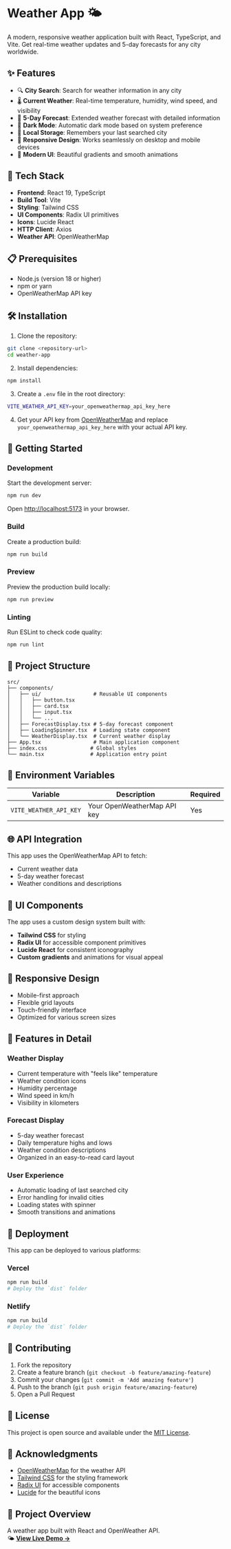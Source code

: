 # Weather App 🌤️

A modern, responsive weather application built with React, TypeScript, and Vite. Get real-time weather updates and 5-day forecasts for any city worldwide.

## ✨ Features

- 🔍 **City Search**: Search for weather information in any city
- 🌡️ **Current Weather**: Real-time temperature, humidity, wind speed, and visibility
- 📅 **5-Day Forecast**: Extended weather forecast with detailed information
- 🌙 **Dark Mode**: Automatic dark mode based on system preference
- 💾 **Local Storage**: Remembers your last searched city
- 📱 **Responsive Design**: Works seamlessly on desktop and mobile devices
- 🎨 **Modern UI**: Beautiful gradients and smooth animations

## 🚀 Tech Stack

- **Frontend**: React 19, TypeScript
- **Build Tool**: Vite
- **Styling**: Tailwind CSS
- **UI Components**: Radix UI primitives
- **Icons**: Lucide React
- **HTTP Client**: Axios
- **Weather API**: OpenWeatherMap

## 📋 Prerequisites

- Node.js (version 18 or higher)
- npm or yarn
- OpenWeatherMap API key

## 🛠️ Installation

1. Clone the repository:
```bash
git clone <repository-url>
cd weather-app
```

2. Install dependencies:
```bash
npm install
```

3. Create a `.env` file in the root directory:
```bash
VITE_WEATHER_API_KEY=your_openweathermap_api_key_here
```

4. Get your API key from [OpenWeatherMap](https://openweathermap.org/api) and replace `your_openweathermap_api_key_here` with your actual API key.

## 🚀 Getting Started

### Development

Start the development server:
```bash
npm run dev
```

Open [http://localhost:5173](http://localhost:5173) in your browser.

### Build

Create a production build:
```bash
npm run build
```

### Preview

Preview the production build locally:
```bash
npm run preview
```

### Linting

Run ESLint to check code quality:
```bash
npm run lint
```

## 📁 Project Structure

```
src/
├── components/
│   ├── ui/                 # Reusable UI components
│   │   ├── button.tsx
│   │   ├── card.tsx
│   │   ├── input.tsx
│   │   └── ...
│   ├── ForecastDisplay.tsx # 5-day forecast component
│   ├── LoadingSpinner.tsx  # Loading state component
│   └── WeatherDisplay.tsx  # Current weather display
├── App.tsx                 # Main application component
├── index.css              # Global styles
└── main.tsx               # Application entry point
```

## 🔑 Environment Variables

| Variable | Description | Required |
|----------|-------------|----------|
| `VITE_WEATHER_API_KEY` | Your OpenWeatherMap API key | Yes |

## 🌐 API Integration

This app uses the OpenWeatherMap API to fetch:
- Current weather data
- 5-day weather forecast
- Weather conditions and descriptions

## 🎨 UI Components

The app uses a custom design system built with:
- **Tailwind CSS** for styling
- **Radix UI** for accessible component primitives
- **Lucide React** for consistent iconography
- **Custom gradients** and animations for visual appeal

## 📱 Responsive Design

- Mobile-first approach
- Flexible grid layouts
- Touch-friendly interface
- Optimized for various screen sizes

## 🧪 Features in Detail

### Weather Display
- Current temperature with "feels like" temperature
- Weather condition icons
- Humidity percentage
- Wind speed in km/h
- Visibility in kilometers

### Forecast Display
- 5-day weather forecast
- Daily temperature highs and lows
- Weather condition descriptions
- Organized in an easy-to-read card layout

### User Experience
- Automatic loading of last searched city
- Error handling for invalid cities
- Loading states with spinner
- Smooth transitions and animations

## 🚀 Deployment

This app can be deployed to various platforms:

### Vercel
```bash
npm run build
# Deploy the `dist` folder
```

### Netlify
```bash
npm run build
# Deploy the `dist` folder
```

## 🤝 Contributing

1. Fork the repository
2. Create a feature branch (`git checkout -b feature/amazing-feature`)
3. Commit your changes (`git commit -m 'Add amazing feature'`)
4. Push to the branch (`git push origin feature/amazing-feature`)
5. Open a Pull Request

## 📄 License

This project is open source and available under the [MIT License](LICENSE).

## 🙏 Acknowledgments

- [OpenWeatherMap](https://openweathermap.org/) for the weather API
- [Tailwind CSS](https://tailwindcss.com/) for the styling framework
- [Radix UI](https://www.radix-ui.com/) for accessible components
- [Lucide](https://lucide.dev/) for the beautiful icons

## 🧠 Project Overview
A weather app built with React and OpenWeather API.  
🌤 **[View Live Demo →](https://simple-todo-list-three-nu.vercel.app/)**


